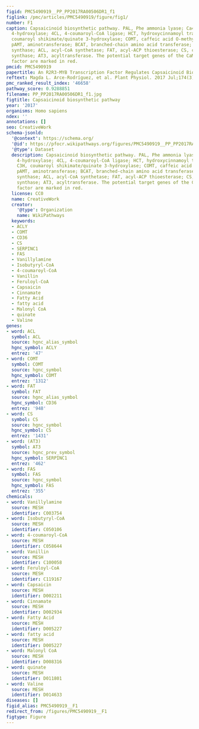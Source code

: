 ```yaml
---
figid: PMC5490919__PP_PP2017RA00506DR1_f1
figlink: /pmc/articles/PMC5490919/figure/fig1/
number: F1
caption: Capsaicinoid biosynthetic pathway. PAL, Phe ammonia lyase; Ca4H, cinnamate
  4-hydroxylase; 4CL, 4-coumaroyl-CoA ligase; HCT, hydroxycinnamoyl transferase; C3H,
  coumaroyl shikimate/quinate 3-hydroxylase; COMT, caffeic acid O-methyltransferase;
  pAMT, aminotransferase; BCAT, branched-chain amino acid transferase; KAS, ketoacyl-ACP
  synthase; ACL, acyl-CoA synthetase; FAT, acyl-ACP thioesterase; CS, capsaicinoid
  synthase; AT3, acyltransferase. The potential target genes of the CaMYB31 transcription
  factor are marked in red.
pmcid: PMC5490919
papertitle: An R2R3-MYB Transcription Factor Regulates Capsaicinoid Biosynthesis.
reftext: Magda L. Arce-Rodríguez, et al. Plant Physiol. 2017 Jul;174(3):1359-1370.
pmc_ranked_result_index: '46658'
pathway_score: 0.9288851
filename: PP_PP2017RA00506DR1_f1.jpg
figtitle: Capsaicinoid biosynthetic pathway
year: '2017'
organisms: Homo sapiens
ndex: ''
annotations: []
seo: CreativeWork
schema-jsonld:
  '@context': https://schema.org/
  '@id': https://pfocr.wikipathways.org/figures/PMC5490919__PP_PP2017RA00506DR1_f1.html
  '@type': Dataset
  description: Capsaicinoid biosynthetic pathway. PAL, Phe ammonia lyase; Ca4H, cinnamate
    4-hydroxylase; 4CL, 4-coumaroyl-CoA ligase; HCT, hydroxycinnamoyl transferase;
    C3H, coumaroyl shikimate/quinate 3-hydroxylase; COMT, caffeic acid O-methyltransferase;
    pAMT, aminotransferase; BCAT, branched-chain amino acid transferase; KAS, ketoacyl-ACP
    synthase; ACL, acyl-CoA synthetase; FAT, acyl-ACP thioesterase; CS, capsaicinoid
    synthase; AT3, acyltransferase. The potential target genes of the CaMYB31 transcription
    factor are marked in red.
  license: CC0
  name: CreativeWork
  creator:
    '@type': Organization
    name: WikiPathways
  keywords:
  - ACLY
  - COMT
  - CD36
  - CS
  - SERPINC1
  - FAS
  - Vanillylamine
  - Isobutyryl-CoA
  - 4-coumaroyl-CoA
  - Vanillin
  - Feruloyl-CoA
  - Capsaicin
  - Cinnamate
  - Fatty Acid
  - fatty acid
  - Malonyl CoA
  - quinate
  - Valine
genes:
- word: ACL
  symbol: ACL
  source: hgnc_alias_symbol
  hgnc_symbol: ACLY
  entrez: '47'
- word: COMT
  symbol: COMT
  source: hgnc_symbol
  hgnc_symbol: COMT
  entrez: '1312'
- word: FAT
  symbol: FAT
  source: hgnc_alias_symbol
  hgnc_symbol: CD36
  entrez: '948'
- word: CS
  symbol: CS
  source: hgnc_symbol
  hgnc_symbol: CS
  entrez: '1431'
- word: (AT3)
  symbol: AT3
  source: hgnc_prev_symbol
  hgnc_symbol: SERPINC1
  entrez: '462'
- word: FAS
  symbol: FAS
  source: hgnc_symbol
  hgnc_symbol: FAS
  entrez: '355'
chemicals:
- word: Vanillylamine
  source: MESH
  identifier: C003754
- word: Isobutyryl-CoA
  source: MESH
  identifier: C050106
- word: 4-coumaroyl-CoA
  source: MESH
  identifier: C058644
- word: Vanillin
  source: MESH
  identifier: C100058
- word: Feruloyl-CoA
  source: MESH
  identifier: C119167
- word: Capsaicin
  source: MESH
  identifier: D002211
- word: Cinnamate
  source: MESH
  identifier: D002934
- word: Fatty Acid
  source: MESH
  identifier: D005227
- word: fatty acid
  source: MESH
  identifier: D005227
- word: Malonyl CoA
  source: MESH
  identifier: D008316
- word: quinate
  source: MESH
  identifier: D011801
- word: Valine
  source: MESH
  identifier: D014633
diseases: []
figid_alias: PMC5490919__F1
redirect_from: /figures/PMC5490919__F1
figtype: Figure
---
```

